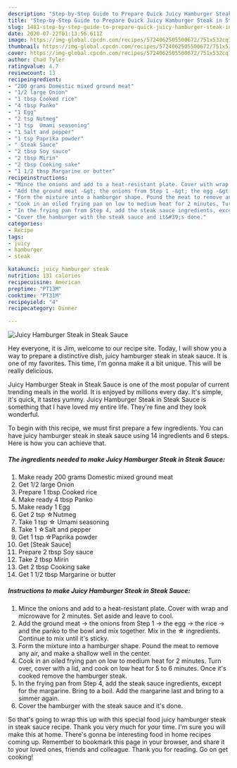```yaml
---
description: "Step-by-Step Guide to Prepare Quick Juicy Hamburger Steak in Steak Sauce"
title: "Step-by-Step Guide to Prepare Quick Juicy Hamburger Steak in Steak Sauce"
slug: 1481-step-by-step-guide-to-prepare-quick-juicy-hamburger-steak-in-steak-sauce
date: 2020-07-22T01:13:56.611Z
image: https://img-global.cpcdn.com/recipes/5724062505500672/751x532cq70/juicy-hamburger-steak-in-steak-sauce-recipe-main-photo.jpg
thumbnail: https://img-global.cpcdn.com/recipes/5724062505500672/751x532cq70/juicy-hamburger-steak-in-steak-sauce-recipe-main-photo.jpg
cover: https://img-global.cpcdn.com/recipes/5724062505500672/751x532cq70/juicy-hamburger-steak-in-steak-sauce-recipe-main-photo.jpg
author: Chad Tyler
ratingvalue: 4.7
reviewcount: 13
recipeingredient:
- "200 grams Domestic mixed ground meat"
- "1/2 large Onion"
- "1 tbsp Cooked rice"
- "4 tbsp Panko"
- "1 Egg"
- "2 tsp Nutmeg"
- "1 tsp  Umami seasoning"
- "1 Salt and pepper"
- "1 tsp Paprika powder"
- " Steak Sauce"
- "2 tbsp Soy sauce"
- "2 tbsp Mirin"
- "2 tbsp Cooking sake"
- "1 1/2 tbsp Margarine or butter"
recipeinstructions:
- "Mince the onions and add to a heat-resistant plate. Cover with wrap and microwave for 2 minutes. Set aside and leave to cool."
- "Add the ground meat -&gt; the onions from Step 1 -&gt; the egg -&gt; the rice -&gt; and the panko to the bowl and mix together. Mix in the ☆ ingredients. Continue to mix until it&#39;s sticky."
- "Form the mixture into a hamburger shape. Pound the meat to remove any air, and make a shallow well in the center."
- "Cook in an oiled frying pan on low to medium heat for 2 minutes. Turn over, cover with a lid, and cook on low heat for 5 to 6 minutes. Once it&#39;s cooked remove the hamburger steak."
- "In the frying pan from Step 4, add the steak sauce ingredients, except for the margarine. Bring to a boil. Add the margarine last and bring to a simmer again."
- "Cover the hamburger with the steak sauce and it&#39;s done."
categories:
- Recipe
tags:
- juicy
- hamburger
- steak

katakunci: juicy hamburger steak 
nutrition: 131 calories
recipecuisine: American
preptime: "PT13M"
cooktime: "PT31M"
recipeyield: "4"
recipecategory: Dinner

---
```



![Juicy Hamburger Steak in Steak Sauce](https://img-global.cpcdn.com/recipes/5724062505500672/751x532cq70/juicy-hamburger-steak-in-steak-sauce-recipe-main-photo.jpg)

Hey everyone, it is Jim, welcome to our recipe site. Today, I will show you a way to prepare a distinctive dish, juicy hamburger steak in steak sauce. It is one of my favorites. This time, I'm gonna make it a bit unique. This will be really delicious.



Juicy Hamburger Steak in Steak Sauce is one of the most popular of current trending meals in the world. It is enjoyed by millions every day. It's simple, it's quick, it tastes yummy. Juicy Hamburger Steak in Steak Sauce is something that I have loved my entire life. They're fine and they look wonderful.


To begin with this recipe, we must first prepare a few ingredients. You can have juicy hamburger steak in steak sauce using 14 ingredients and 6 steps. Here is how you can achieve that.

<!--inarticleads1-->

##### The ingredients needed to make Juicy Hamburger Steak in Steak Sauce:

1. Make ready 200 grams Domestic mixed ground meat
1. Get 1/2 large Onion
1. Prepare 1 tbsp Cooked rice
1. Make ready 4 tbsp Panko
1. Make ready 1 Egg
1. Get 2 tsp ☆Nutmeg
1. Take 1 tsp ☆ Umami seasoning
1. Take 1 ☆Salt and pepper
1. Get 1 tsp ☆Paprika powder
1. Get  [Steak Sauce]
1. Prepare 2 tbsp Soy sauce
1. Take 2 tbsp Mirin
1. Get 2 tbsp Cooking sake
1. Get 1 1/2 tbsp Margarine or butter




<!--inarticleads2-->

##### Instructions to make Juicy Hamburger Steak in Steak Sauce:

1. Mince the onions and add to a heat-resistant plate. Cover with wrap and microwave for 2 minutes. Set aside and leave to cool.
1. Add the ground meat -&gt; the onions from Step 1 -&gt; the egg -&gt; the rice -&gt; and the panko to the bowl and mix together. Mix in the ☆ ingredients. Continue to mix until it&#39;s sticky.
1. Form the mixture into a hamburger shape. Pound the meat to remove any air, and make a shallow well in the center.
1. Cook in an oiled frying pan on low to medium heat for 2 minutes. Turn over, cover with a lid, and cook on low heat for 5 to 6 minutes. Once it&#39;s cooked remove the hamburger steak.
1. In the frying pan from Step 4, add the steak sauce ingredients, except for the margarine. Bring to a boil. Add the margarine last and bring to a simmer again.
1. Cover the hamburger with the steak sauce and it&#39;s done.




So that's going to wrap this up with this special food juicy hamburger steak in steak sauce recipe. Thank you very much for your time. I'm sure you will make this at home. There's gonna be interesting food in home recipes coming up. Remember to bookmark this page in your browser, and share it to your loved ones, friends and colleague. Thank you for reading. Go on get cooking!

